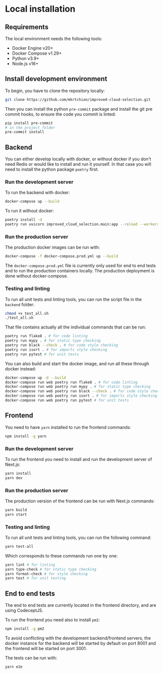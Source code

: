# Local installation

## Requirements

The local environment needs the following tools:

- Docker Engine v20+
- Docker Compose v1.29+
- Python v3.9+
- Node.js v16+

## Install development environment

To begin, you have to clone the repository locally:

```bash
git clone https://github.com/mkrtchian/improved-cloud-selection.git
```

Then you can install the python `pre-commit` package and install the git pre commit hooks, to ensure the code you commit is linted:

```bash
pip install pre-commit
# in the project folder
pre-commit install
```

## Backend

You can either develop locally with docker, or without docker if you don't need Redis or would like to install and run it yourself. In that case you will need to install the python package `poetry` first.

### Run the development server

To run the backend with docker:

```bash
docker-compose up --build
```

To run it without docker:

```bash
poetry install -d
poetry run uvicorn improved_cloud_selection.main:app --reload --workers 1 --host 0.0.0.0 --port 8000
```

### Run the production server

The production docker images can be run with:

```bash
docker-compose -f docker-compose.prod.yml up --build
```

The `docker-compose.prod.yml` file is currently only used for end to end tests and to run the production containers locally. The production deployment is done without docker-compose.

### Testing and linting

To run all unit tests and linting tools, you can run the script file in the `backend` folder:

```bash
chmod +x test_all.sh
./test_all.sh
```

That file contains actually all the individual commands that can be run:

```bash
poetry run flake8 . # for code linting
poetry run mypy . # for static type checking
poetry run black --check . # for code style checking
poetry run isort . # for imports style checking
poetry run pytest # for unit tests
```

You can also build and start the docker image, and run all these through docker instead:

```bash
docker-compose up -d --build
docker-compose run web poetry run flake8 . # for code linting
docker-compose run web poetry run mypy . # for static type checking
docker-compose run web poetry run black --check . # for code style checking
docker-compose run web poetry run isort . # for imports style checking
docker-compose run web poetry run pytest # for unit tests
```

## Frontend

You need to have `yarn` installed to run the frontend commands:

```bash
npm install -g yarn
```

### Run the development server

To run the frontend you need to install and run the development server of Next.js:

```bash
yarn install
yarn dev
```

### Run the production server

The production version of the frontend can be run with Next.js commands:

```bash
yarn build
yarn start
```

### Testing and linting

To run all unit tests and linting tools, you can run the following command:

```bash
yarn test-all
```

Which corresponds to these commands run one by one:

```bash
yarn lint # for linting
yarn type-check # for static type checking
yarn format-check # for style checking
yarn test # for unit testing
```

## End to end tests

The end to end tests are currently located in the frontend directory, and are using CodeceptJS.

To run the frontend you need also to install `pm2`:

```bash
npm install -g pm2
```

To avoid conflicting with the development backend/frontend servers, the docker instance for the backend will be started by default on port 8001 and the frontend will be started on port 3001.

The tests can be run with:

```bash
yarn e2e
```
